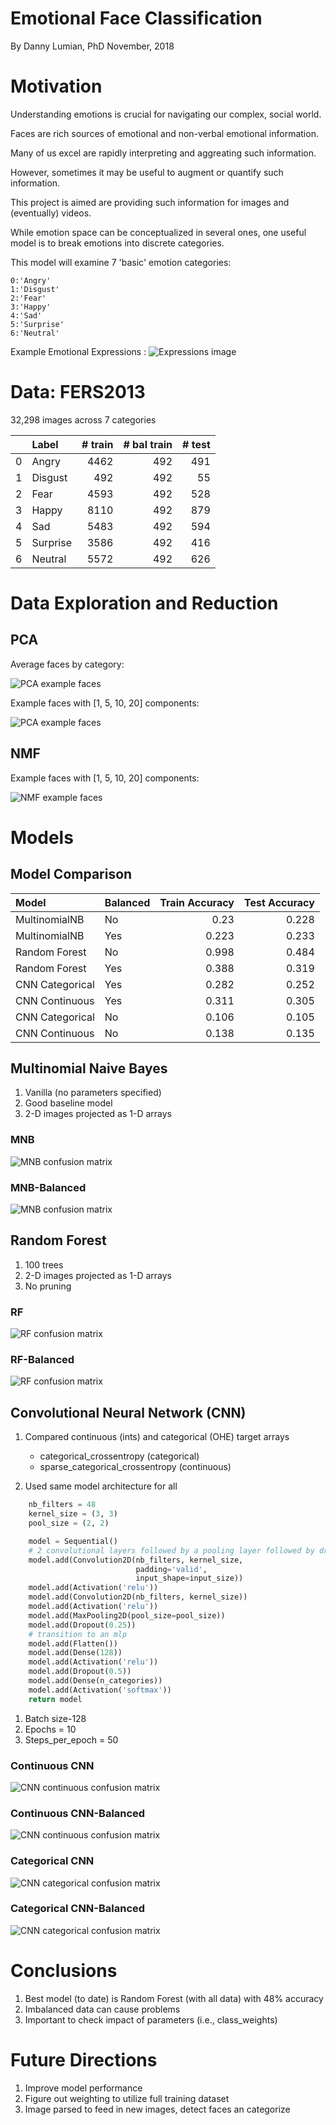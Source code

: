 # Emotional Face Classification

By Danny Lumian, PhD
November, 2018

# Motivation

Understanding emotions is crucial for navigating our complex, social world.

Faces are rich sources of emotional and non-verbal emotional information. 

Many of us excel are rapidly interpreting and aggreating such information.

However, sometimes it may be useful to augment or quantify such information. 

This project is aimed are providing such information for images and (eventually) videos. 

While emotion space can be conceptualized in several ones, one useful model is to break emotions into discrete categories.

This model will examine 7 'basic' emotion categories: 

    0:'Angry'
    1:'Disgust'
    2:'Fear'
    3:'Happy'
    4:'Sad'
    5:'Surprise'
    6:'Neutral'

Example Emotional Expressions : ![Expressions image](images/example_imgs.png "Examples of Emotional Expressions")

# Data: FERS2013

32,298 images across 7 categories

|    | Label    |   # train |   # bal train |   # test |
|---:|:---------|----------:|--------------:|---------:|
|  0 | Angry    |      4462 |           492 |      491 |
|  1 | Disgust  |       492 |           492 |       55 |
|  2 | Fear     |      4593 |           492 |      528 |
|  3 | Happy    |      8110 |           492 |      879 |
|  4 | Sad      |      5483 |           492 |      594 |
|  5 | Surprise |      3586 |           492 |      416 |
|  6 | Neutral  |      5572 |           492 |      626 |


# Data Exploration and Reduction

## PCA

Average faces by category: 

![PCA example faces](images/pca_images.png "PCA example faces")

Example faces with [1, 5, 10, 20] components:

![PCA example faces](images/pca_images_comparison.png "PCA example faces from components")

## NMF 

Example faces with [1, 5, 10, 20] components:

![NMF example faces](images/nmf_images_comparison.png "NMF example faces")


# Models

## Model Comparison

| Model           | Balanced   |   Train Accuracy |   Test Accuracy |
|:----------------|:-----------|-----------------:|----------------:|
| MultinomialNB   | No         |            0.23  |           0.228 |
| MultinomialNB   | Yes        |            0.223 |           0.233 |
| Random Forest   | No         |            0.998 |           0.484 |
| Random Forest   | Yes        |            0.388 |           0.319 |
| CNN Categorical | Yes        |            0.282 |           0.252 |
| CNN Continuous  | Yes        |            0.311 |           0.305 |
| CNN Categorical | No         |            0.106 |           0.105 |
| CNN Continuous  | No         |            0.138 |           0.135 |


## Multinomial Naive Bayes

1. Vanilla (no parameters specified)
1. Good baseline model
1. 2-D images projected as 1-D arrays

### MNB

![MNB confusion matrix](images/MNB.png "MNB confusion matrix")

### MNB-Balanced

![MNB confusion matrix](images/MNB_bal.png "MNB confusion matrix w/ balanced data")


## Random Forest

1. 100 trees
1. 2-D images projected as 1-D arrays
1. No pruning

### RF

![RF confusion matrix](images/random_forest.png "Random Forest")

### RF-Balanced

![RF confusion matrix](images/random_forest_bal.png "Random Forest confusion matrix w/ balanced data")

## Convolutional Neural Network (CNN)

1. Compared continuous (ints) and categorical (OHE) target arrays

    + categorical_crossentropy (categorical)
    + sparse_categorical_crossentropy (continuous)

1. Used same model architecture for all 

```python
    nb_filters = 48
    kernel_size = (3, 3)
    pool_size = (2, 2)

    model = Sequential()
    # 2 convolutional layers followed by a pooling layer followed by dropout
    model.add(Convolution2D(nb_filters, kernel_size,
                            padding='valid',
                            input_shape=input_size))
    model.add(Activation('relu'))
    model.add(Convolution2D(nb_filters, kernel_size))
    model.add(Activation('relu'))
    model.add(MaxPooling2D(pool_size=pool_size))
    model.add(Dropout(0.25))
    # transition to an mlp
    model.add(Flatten())
    model.add(Dense(128))
    model.add(Activation('relu'))
    model.add(Dropout(0.5))
    model.add(Dense(n_categories))
    model.add(Activation('softmax'))
    return model
```
1. Batch size-128
1. Epochs = 10
1. Steps_per_epoch = 50 


### Continuous CNN

![CNN continuous confusion matrix](images/Continuous_CNN.png "Cont CNN confusion matrix")

### Continuous CNN-Balanced

![CNN continuous confusion matrix](images/Continuous_CNN_bal.png "Cont CNN balanced confusion matrix")

### Categorical CNN

![CNN categorical confusion matrix](images/Categorical_CNN.png "Cat CNN confusion matrix")

### Categorical CNN-Balanced

![CNN categorical confusion matrix](images/Categorical_CNN_bal.png "Cat CNN balanced confusion matrix")

# Conclusions

1. Best model (to date) is Random Forest (with all data) with 48% accuracy 
1. Imbalanced data can cause problems
1. Important to check impact of parameters (i.e., class_weights)

# Future Directions

1. Improve model performance
1. Figure out weighting to utilize full training dataset
1. Image parsed to feed in new images, detect faces an categorize

